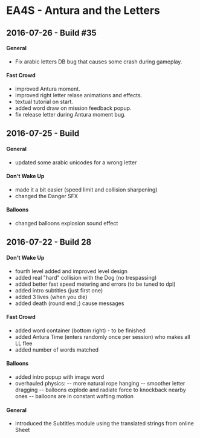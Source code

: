 EA4S - Antura and the Letters
=================

## 2016-07-26 - Build #35 ##

#### General ####
- Fix arabic letters DB bug that causes some crash during gameplay.

#### Fast Crowd ####
- improved Antura moment.
- improved right letter relase animations and effects.
- textual tutorial on start.
- added word draw on mission feedback popup.
- fix release letter during Antura moment bug.

## 2016-07-25 - Build  ##

#### General ####
- updated some arabic unicodes for a wrong letter

#### Don't Wake Up ####
- made it a bit easier (speed limit and collision sharpening)
- changed the Danger SFX

#### Balloons ####

- changed balloons explosion sound effect


## 2016-07-22 - Build 28 ##

#### Don't Wake Up ####

- fourth level added and improved level design
- added real "hard" collision with the Dog (no trespassing)
- added better fast speed metering and errors (to be tuned to dpi)
- added intro subtitles (just first one)
- added 3 lives (when you die)
- added death (round end ;) cause messages

#### Fast Crowd ####

- added word container (bottom right) - to be finished
- added Antura Time (enters randomly once per session) who makes all LL flee
- added number of words matched

#### Balloons ####

- added intro popup with image word
- overhauled physics: 
-- more natural rope hanging
-- smoother letter dragging
-- balloons explode and radiate force to knockback nearby ones
-- balloons are in constant wafting motion


#### General ####

- introduced the Subtitles module using the translated strings from online Sheet


